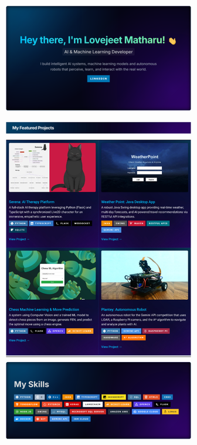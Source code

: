 <div align="center">
  <a href="https://www.linkedin.com/in/lovejeet-singh-matharu-975679213/">
    <img src="./img/github_header.png" alt="Lovejeet Matharu - AI & Machine Learning Engineer">
  </a>
  <h2>       </h2>
</div>

<div align="center">
  <a href="#">
    <img src="./img/p_compressed.jpg" alt="My Featured Projects">
  </a>
</div>

<table align="center" border="0" cellpadding="0" cellspacing="0" style="width:100%; border: none; margin-bottom: 0;">
  <tr>
    <td width="50%" style="padding: 0;">
      <a href="https://github.com/LovejeetM/Serena" target="_blank">
        <img src="./img/serena_project_card_compressed.jpg" alt="Serena AI Therapy Platform Project" width="100%" style="display: block;">
      </a>
    </td>
    <td width="50%" style="padding: 0;">
      <a href="https://github.com/LovejeetM/Weather-Point" target="_blank">
        <img src="./img/weather_project_card_compressed.jpg" alt="Weather Point Desktop App Project" width="100%" style="display: block;">
      </a>
    </td>
  </tr>
  <tr>
    <td width="50%" style="padding: 0;">
      <a href="https://github.com/LovejeetM/Chess_ML_Algorithm" target="_blank">
        <img src="./img/chess_project_card_compressed.jpg" alt="Chess ML & Move Prediction Project" width="100%">
      </a>
    </td>
    <td width="50%" style="padding: 0;">
      <a href="https://github.com/LovejeetM/autonomous_robot" target="_blank">
        <img src="./img/robot_project_card_compressed.jpg" alt="Plantey Autonomous Robot Project" width="100%">
      </a>
    </td>
  </tr>
</table>


<p align="center">
  <a href="https://github.com/LovejeetM?tab=repositories">
    <img src="./img/skills_banner.png" alt="My Tech Stack">
  </a>
</p>